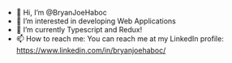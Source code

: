- 👋 Hi, I’m @BryanJoeHaboc
- 👀 I’m interested in developing Web Applications
- 🌱 I’m currently Typescript and Redux!
- 📫 How to reach me: You can reach me at my LinkedIn profile: https://www.linkedin.com/in/bryanjoehaboc/

<!---
BryanJoeHaboc/BryanJoeHaboc is a ✨ special ✨ repository because its `README.md` (this file) appears on your GitHub profile.
You can click the Preview link to take a look at your changes
- 💞️ I’m looking to collaborate on none for the moment
--->
